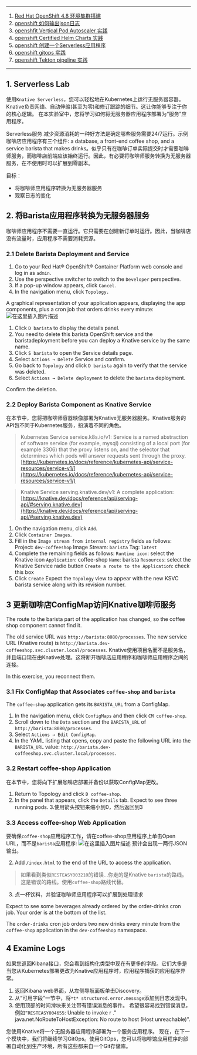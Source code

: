 


---


 1. [Red Hat OpenShift 4.8 环境集群搭建](https://ghostwritten.blog.csdn.net/article/details/123207497)
 2. [openshift 如何输出json日志](https://ghostwritten.blog.csdn.net/article/details/123335781)
 3. [openshfit Vertical Pod Autoscaler 实践](https://ghostwritten.blog.csdn.net/article/details/123335420)
 4. [openshift Certified Helm Charts 实践](https://ghostwritten.blog.csdn.net/article/details/123335635)
 5. [openshift 创建一个Serverless应用程序](https://ghostwritten.blog.csdn.net/article/details/123335299)
 6. [openshift gitops 实践](https://ghostwritten.blog.csdn.net/article/details/123336100)
 7. [openshift Tekton pipeline 实践](https://ghostwritten.blog.csdn.net/article/details/123375339)

---
##  1. Serverless Lab 
使用`Knative Serverless`，您可以轻松地在Kubernetes上运行无服务器容器。Knative负责网络、自动伸缩(甚至为零)和修订跟踪的细节。这让你能够专注于你的核心逻辑。
在本实验室中，您将学习如何将无服务器应用程序部署为“服务”应用程序。

Serverless服务
减少资源消耗的一种好方法是确定哪些服务需要24/7运行。示例咖啡店应用程序有三个组件: a database, a front-end coffee shop, and a service barista that makes drinks。似乎只有在咖啡订单实际提交时才需要咖啡师服务，而咖啡店前端应该始终运行。因此，有必要将咖啡师服务转换为无服务器服务，在不使用时可以扩展到零副本。

目标：

 - 将咖啡师应用程序转换为无服务器服务
 - 观察日志的变化

## 2. 将Barista应用程序转换为无服务器服务
咖啡师应用程序不需要一直运行。它只需要在创建新订单时运行。因此，当咖啡店没有流量时，应用程序不需要消耗资源。

###  2.1 Delete Barista Deployment and Service

 1. Go to your Red Hat® OpenShift® Container Platform web console and log in as `admin`.
 2. Use the perspective switcher to switch to the `Developer` perspective.
 3. If a pop-up window appears, click `Cancel`.
 4. In the navigation menu, click `Topology.`

A graphical representation of your application appears, displaying the app components, plus a cron job that orders drinks every minute:
![在这里插入图片描述](https://img-blog.csdnimg.cn/b9fde7bff8384bee9486486245d54331.png)

 1. Click `D barista` to display the details panel.
 2. You need to delete this barista OpenShift service and the baristadeployment before you can deploy a Knative service by the same name.
 3. Click `S barista` to open the Service details page.
 4. Select `Actions → Delete` Service and confirm.
 5. Go back to `Topology` and click `D barista` again to verify that the service was deleted.
 6. Select `Actions → Delete deployment` to delete the `barista` deployment.

Confirm the deletion.

###  2.2 Deploy Barista Component as Knative Service
在本节中，您将把咖啡师容器映像部署为Knative无服务器服务。Knative服务的API包不同于Kubernetes服务，扮演着不同的角色。

> Kubernetes Service service.k8s.io/v1: Service is a named abstraction of software service (for example, mysql) consisting of a local port (for example 3306) that the proxy listens on, and the selector that determines which pods will answer requests sent through the proxy. [https://kubernetes.io/docs/reference/kubernetes-api/service-resources/service-v1/](https://kubernetes.io/docs/reference/kubernetes-api/service-resources/service-v1/)

> Knative Service serving.knative.dev/v1: A complete application: [https://knative.dev/docs/reference/api/serving-api/#serving.knative.dev](https://knative.dev/docs/reference/api/serving-api/#serving.knative.dev)

 1. On the navigation menu, click `Add`.
 2. Click `Container Images`.
 3. Fill in the `Image stream from internal registry` fields as follows:
Project: `dev-coffeeshop`
Image Stream: `barista`
Tag: `latest`
 4. Complete the remaining fields as follows:
`Runtime icon`: select the Knative icon
`Application`: coffee-shop
`Name`: barista
`Resources`: select the Knative Service radio button
 `Create a route to the Applicatio`n: check this box
 5. Click `Create`
Expect the `Topology` view to appear with the new KSVC barista service along with its revision number.

##  3 更新咖啡店ConfigMap访问Knative咖啡师服务
The route to the barista part of the application has changed, so the coffee shop component cannot find it.

The old service URL was `http://barista:8080/processes`. The new service URL (Knative route) is `http://barista.dev-coffeeshop.svc.cluster.local/processes`. Knative使用项目名而不是服务名，并且端口现在由Knative处理。这将断开咖啡店应用程序和咖啡师应用程序之间的连接。

In this exercise, you reconnect them.

###  3.1 Fix ConfigMap that Associates `coffee-shop` and `barista`
The `coffee-shop` application gets its `BARISTA_URL` from a ConfigMap.

 1. In the navigation menu, click `ConfigMaps` and then click `CM coffee-shop`.
 2. Scroll down to the `Data` section and the `BARISTA_URL` of `http://barista:8080/processes`.
 3. Select `Actions → Edit ConfigMap`.
 4. In the YAML listing that opens, copy and paste the following URL  into the `BARISTA_URL` value:
    `http://barista.dev-coffeeshop.svc.cluster.local/processes`.

###  3.2 Restart coffee-shop Application
在本节中，您将向下扩展咖啡店部署并备份以获取ConfigMap更改。

 1. Return to Topology and click `D coffee-shop`.
 2. In the panel that appears, click the `Details` tab.
Expect to see three running pods.
 3.使用箭头按钮来缩小到0，然后返回到3

###  3.3 Access coffee-shop Web Application
要确保`coffee-shop`应用程序工作，请在coffee-shop应用程序上单击Open URL，而不是`barista`应用程序:
![在这里插入图片描述](https://img-blog.csdnimg.cn/241c0a34aaa54c5fb26a44b68564072f.png)
预计会出现一两行JSON输出。

 2. Add `/index.html` to the end of the URL to access the application.

> 如果看到类似`RESTEASY003210`的错误…你走的是Knative 	`barista`的路线。这是错误的路线。使用`coffee-shop`路线代替。 

 3. 点一杯饮料，并验证咖啡师应用程序可以扩展到处理请求

Expect to see some beverages already ordered by the order-drinks cron job. Your order is at the bottom of the list.

The `order-drinks` cron job orders two new drinks every minute from the `coffee-shop` application in the `dev-coffeeshop` namespace.

## 4 Examine Logs
如果您返回Kibana接口，您会看到结构化类型中现在有更多的字段。它们大多是当您从Kubernetes部署更改为Knative应用程序时，应用程序捕获的应用程序异常。

 1. 返回Kibana web界面，从左侧导航面板单击Discovery。
 2. 从“可用字段”一节中，将`*t* structured.error.message`添加到日志发现中。
 3. 使用顶部的时间滑块来关注带有错误消息的事件。
希望很容易找到错误消息，例如`“RESTEASY004655`: Unable to invoke r .”
java.net.NoRouteToHostException: No route to host (Host unreachable)".

您使用Knative将一个无服务器应用程序部署为一个服务应用程序。
现在，在下一个模块中，我们将继续学习GitOps。使用GitOps，您可以将咖啡馆应用程序的部署自动化到生产环境，所有这些都来自一个Git存储库。



